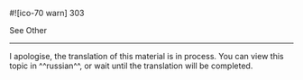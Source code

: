 
#![ico-70 warn] 303

See Other

----------

I apologise, the translation of this material is in process.
You can view this topic in ^^russian^^, or wait until the translation will be completed.
